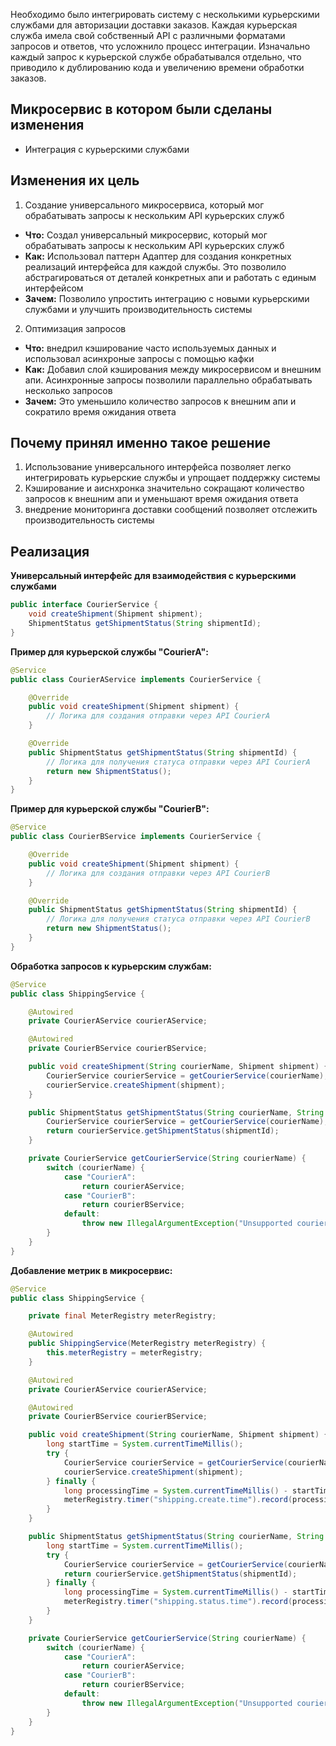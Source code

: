 Необходимо было интегрировать систему с несколькими курьерскими службами для авторизации доставки заказов. Каждая курьерская служба имела свой собственный API с различными форматами запросов и ответов, что усложнило процесс интеграции. Изначально каждый запрос к курьерской службе обрабатывался отдельно, что приводило к дублированию кода и увеличению времени обработки заказов.
## Микросервис в котором были сделаны изменения
- Интеграция с курьерскими службами
## Изменения их цель
1. Создание универсального микросервиса, который мог обрабатывать запросы к нескольким API курьерских служб
- **Что:** Создал универсальный микросервис, который мог обрабатывать запросы к нескольким API курьерских служб
- **Как:** Использовал паттерн Адаптер для создания конкретных реализаций интерфейса для каждой службы. Это позволило абстрагироваться от деталей конкретных апи и работать с единым интерфейсом
- **Зачем:** Позволило упростить интеграцию с новыми курьерскими службами и улучшить производительность системы
2. Оптимизация запросов
- **Что:** внедрил кэширование часто используемых данных и использовал асинхроные запросы с помощью кафки
- **Как:** Добавил слой кэширования между микросервисом и внешним апи. Асинхронные запросы позволили параллельно обрабатывать несколько запросов
- **Зачем:** Это уменьшило количество запросов к внешним апи и сократило время ожидания ответа
## Почему принял именно такое решение
1. Использование универсального интерфейса позволяет легко интегрировать курьерские службы и упрощает поддержку системы
2. Кэширование и аиснхронка значительно сокращают количество запросов к внешним апи и уменьшают время ожидания ответа
3. внедрение мониторинга доставки сообщений позволяет отслежить производительность системы

## Реализация
**Универсальный интерфейс для взаимодействия с курьерскими службами**
``` java
public interface CourierService {
    void createShipment(Shipment shipment);
    ShipmentStatus getShipmentStatus(String shipmentId);
}
```
**Пример для курьерской службы "CourierA":**
``` java
@Service
public class CourierAService implements CourierService {

    @Override
    public void createShipment(Shipment shipment) {
        // Логика для создания отправки через API CourierA
    }

    @Override
    public ShipmentStatus getShipmentStatus(String shipmentId) {
        // Логика для получения статуса отправки через API CourierA
        return new ShipmentStatus();
    }
}
```
**Пример для курьерской службы "CourierB":**
``` java
@Service
public class CourierBService implements CourierService {

    @Override
    public void createShipment(Shipment shipment) {
        // Логика для создания отправки через API CourierB
    }

    @Override
    public ShipmentStatus getShipmentStatus(String shipmentId) {
        // Логика для получения статуса отправки через API CourierB
        return new ShipmentStatus();
    }
}
```
**Обработка запросов к курьерским службам:**
``` java
@Service
public class ShippingService {

    @Autowired
    private CourierAService courierAService;

    @Autowired
    private CourierBService courierBService;

    public void createShipment(String courierName, Shipment shipment) {
        CourierService courierService = getCourierService(courierName);
        courierService.createShipment(shipment);
    }

    public ShipmentStatus getShipmentStatus(String courierName, String shipmentId) {
        CourierService courierService = getCourierService(courierName);
        return courierService.getShipmentStatus(shipmentId);
    }

    private CourierService getCourierService(String courierName) {
        switch (courierName) {
            case "CourierA":
                return courierAService;
            case "CourierB":
                return courierBService;
            default:
                throw new IllegalArgumentException("Unsupported courier service: " + courierName);
        }
    }
}
```
**Добавление метрик в микросервис:**
``` java
@Service
public class ShippingService {

    private final MeterRegistry meterRegistry;

    @Autowired
    public ShippingService(MeterRegistry meterRegistry) {
        this.meterRegistry = meterRegistry;
    }

    @Autowired
    private CourierAService courierAService;

    @Autowired
    private CourierBService courierBService;

    public void createShipment(String courierName, Shipment shipment) {
        long startTime = System.currentTimeMillis();
        try {
            CourierService courierService = getCourierService(courierName);
            courierService.createShipment(shipment);
        } finally {
            long processingTime = System.currentTimeMillis() - startTime;
            meterRegistry.timer("shipping.create.time").record(processingTime, TimeUnit.MILLISECONDS);
        }
    }

    public ShipmentStatus getShipmentStatus(String courierName, String shipmentId) {
        long startTime = System.currentTimeMillis();
        try {
            CourierService courierService = getCourierService(courierName);
            return courierService.getShipmentStatus(shipmentId);
        } finally {
            long processingTime = System.currentTimeMillis() - startTime;
            meterRegistry.timer("shipping.status.time").record(processingTime, TimeUnit.MILLISECONDS);
        }
    }

    private CourierService getCourierService(String courierName) {
        switch (courierName) {
            case "CourierA":
                return courierAService;
            case "CourierB":
                return courierBService;
            default:
                throw new IllegalArgumentException("Unsupported courier service: " + courierName);
        }
    }
}
```